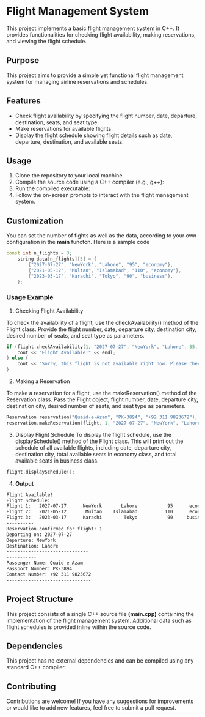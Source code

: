 # Flight Management System

This project implements a basic flight management system in C++. It provides functionalities for checking flight availability, making reservations, and viewing the flight schedule.

## Purpose

This project aims to provide a simple yet functional flight management system for managing airline reservations and schedules.

## Features

- Check flight availability by specifying the flight number, date, departure, destination, seats, and seat type.
- Make reservations for available flights.
- Display the flight schedule showing flight details such as date, departure, destination, and available seats.

## Usage

1. Clone the repository to your local machine.
2. Compile the source code using a C++ compiler (e.g., g++):
3. Run the compiled executable:
4. Follow the on-screen prompts to interact with the flight management system.

## Customization

You can set the number of flghts as well as the data, according to your own configuration in the **main** functon. Here is a sample code

```CPP
const int n_flights = 3;
    string data[n_flights][5] = {
        {"2027-07-27", "NewYork", "Lahore", "95", "economy"},
        {"2021-05-12", "Multan", "Islamabad", "110", "economy"},
        {"2023-03-17", "Karachi", "Tokyo", "90", "business"},
    };
```

### Usage Example

1. Checking Flight Availability

To check the availability of a flight, use the checkAvailability() method of the Flight class. Provide the flight number, date, departure city, destination city, desired number of seats, and seat type as parameters.

```CPP
if (flight.checkAvailability(1, "2027-07-27", "NewYork", "Lahore", 35, "economy")) {
    cout << "Flight Available!" << endl;
} else {
    cout << "Sorry, this flight is not available right now. Please check other available flights." << endl;
}
```

2. Making a Reservation

To make a reservation for a flight, use the makeReservation() method of the Reservation class. Pass the Flight object, flight number, date, departure city, destination city, desired number of seats, and seat type as parameters.
```CPP
Reservation reservation("Quaid-e-Azam", "PK-3894", "+92 311 9823672");
reservation.makeReservation(flight, 1, "2027-07-27", "NewYork", "Lahore", 35, "economy");
```
3. Display Flight Schedule
To display the flight schedule, use the displaySchedule() method of the Flight class. This will print out the schedule of all available flights, including date, departure city, destination city, total available seats in economy class, and total available seats in business class.
```CPP
flight.displaySchedule();
```
4. **Output**
```Bash
Flight Available!
Flight Schedule:
Flight 1:   2027-07-27      NewYork       Lahore           95      economy 
Flight 2:   2021-05-12       Multan    Islamabad          110      economy 
Flight 3:   2023-03-17      Karachi        Tokyo           90     business 
----------
Reservation confirmed for flight: 1
Departing on: 2027-07-27
Departure: NewYork
Destination: Lahore
------------------------------
-----------
Passenger Name: Quaid-e-Azam
Passport Number: PK-3894
Contact Number: +92 311 9823672
-------------------------------
```
## Project Structure

This project consists of a single C++ source file **(main.cpp)** containing the implementation of the flight management system. Additional data such as flight schedules is provided inline within the source code.

## Dependencies

This project has no external dependencies and can be compiled using any standard C++ compiler.

## Contributing

Contributions are welcome! If you have any suggestions for improvements or would like to add new features, feel free to submit a pull request.
